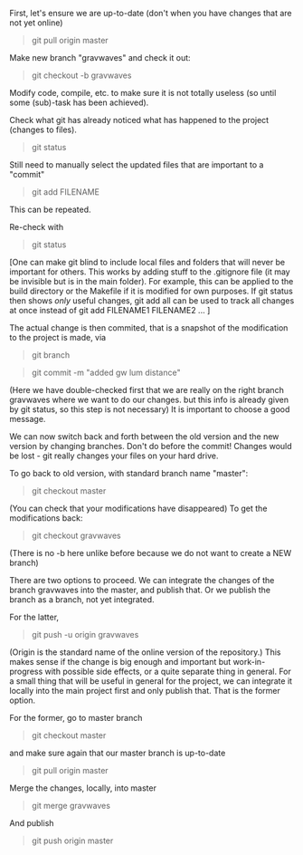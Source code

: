 First, let's ensure we are up-to-date (don't when you have changes that are not yet online)

> git pull origin master

Make new branch "gravwaves" and check it out:

> git checkout -b gravwaves 

Modify code, compile, etc. to make sure it is not totally useless (so until some (sub)-task has been achieved). 

Check what git has already noticed what has happened to the project (changes to files).

> git status 

Still need to manually select the updated files that are important to a "commit"

> git add FILENAME

This can be repeated.

Re-check with 

> git status

[One can make git blind to include local files and folders that will never be important for others. This works by adding stuff to the .gitignore file (it may be invisible but is in the main folder). For example, this can be applied to the build directory or the Makefile if it is modified for own purposes. If git status then shows *only* useful changes, git add all can be used to track all changes at once instead of git add FILENAME1 FILENAME2 ... ]

The actual change is then commited, that is a snapshot of the modification to the project is made, via 

> git branch

> git commit -m "added gw lum distance"

(Here we have double-checked first that we are really on the right branch gravwaves where we want to do our changes. but this info is already given by git status, so this step is not necessary) It is important to choose a good message.

We can now switch back and forth between the old version and the new version by changing branches. Don't do before the commit! Changes would be lost - git really changes your files on your hard drive. 

To go back to old version, with standard branch name "master": 

> git checkout master 

(You can check that your modifications have disappeared) To get the modifications back:

> git checkout gravwaves

(There is no -b here unlike before because we do not want to create a NEW branch)

There are two options to proceed. We can integrate the changes of the branch gravwaves into the master, and publish that. Or we publish the branch as a branch, not yet integrated. 

For the latter, 

> git push -u origin gravwaves

(Origin is the standard name of the online version of the repository.) This makes sense if the change is big enough and important but work-in-progress with possible side effects, or a quite separate thing in general. For a small thing that will be useful in general for the project, we can integrate it locally into the main project first and only publish that. 
That is the former option. 

For the former, go to master branch

> git checkout master

and make sure again that our master branch is up-to-date

> git pull origin master 

Merge the changes, locally, into master

> git merge gravwaves

And publish

> git push origin master
